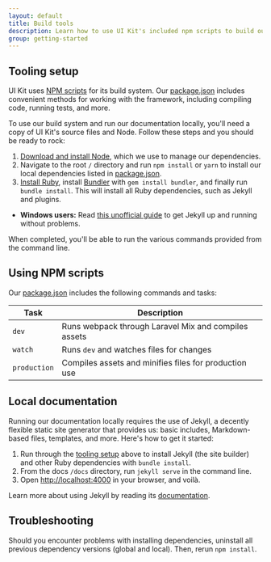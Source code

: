 ```yaml
---
layout: default
title: Build tools
description: Learn how to use UI Kit's included npm scripts to build our documentation, compile source code, run tests, and more.
group: getting-started
---
```


## Tooling setup
UI Kit uses [NPM scripts](https://docs.npmjs.com/misc/scripts) for its build system. Our [package.json](https://github.com/efellemedia/ui-kit/blob/master/package.json) includes convenient methods for working with the framework, including compiling code, running tests, and more.

To use our build system and run our documentation locally, you'll need a copy of UI Kit's source files and Node. Follow these steps and you should be ready to rock:

1. [Download and install Node](https://nodejs.org/download/), which we use to manage our dependencies.
2. Navigate to the root `/` directory and run `npm install` or `yarn` to install our local dependencies listed in [package.json](https://github.com/efellemedia/ui-kit/blob/master/package.jsonn).
4. [Install Ruby][install-ruby], install [Bundler][gembundler] with `gem install bundler`, and finally run `bundle install`. This will install all Ruby dependencies, such as Jekyll and plugins.
  - **Windows users:** Read [this unofficial guide](http://jekyll-windows.juthilo.com/) to get Jekyll up and running without problems.

When completed, you'll be able to run the various commands provided from the command line.

[install-ruby]: https://www.ruby-lang.org/en/documentation/installation/
[gembundler]: https://bundler.io/

## Using NPM scripts
Our [package.json](https://github.com/efellemedia/ui-kit/blob/master/package.json) includes the following commands and tasks:

| Task | Description |
| --- | --- |
| `dev` | Runs webpack through Laravel Mix and compiles assets |
| `watch` | Runs `dev` and watches files for changes |
| `production` | Compiles assets and minifies files for production use |

## Local documentation

Running our documentation locally requires the use of Jekyll, a decently flexible static site generator that provides us: basic includes, Markdown-based files, templates, and more. Here's how to get it started:

1. Run through the [tooling setup](#tooling-setup) above to install Jekyll (the site builder) and other Ruby dependencies with `bundle install`.
2. From the docs `/docs` directory, run `jekyll serve` in the command line.
3. Open <http://localhost:4000> in your browser, and voilà.

Learn more about using Jekyll by reading its [documentation](https://jekyllrb.com/docs/home/).

## Troubleshooting

Should you encounter problems with installing dependencies, uninstall all previous dependency versions (global and local). Then, rerun `npm install`.
